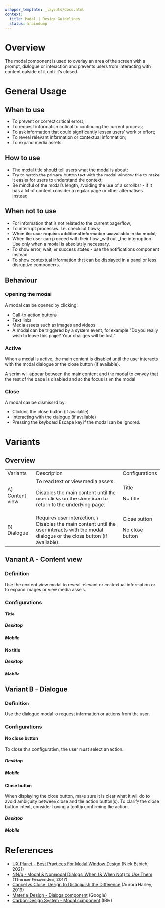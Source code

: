 ```yaml
---
wrapper_template: _layouts/docs.html
context:
  title: Modal | Design Guidelines
  status: braindump
---
```

# Overview

The modal component is used to overlay an area of the screen with a prompt, dialogue or interaction and prevents users from interacting with content outside of it until it’s closed. 


# General Usage


## When to use



* To prevent or correct critical errors;
* To request information critical to continuing the current process;
* To ask information that could significantly lessen users’ work or effort;
* To reveal relevant information or contextual information;
* To expand media assets.


## How to use



* The modal title should tell users what the modal is about;
* Try to match the primary button text with the modal window title to make it easier for users to understand the context;
* Be mindful of the modal’s length, avoiding the use of a scrollbar - if it has a lot of content consider a regular page or other alternatives instead.


## When not to use



* For information that is not related to the current page/flow;
* To interrupt processes. I.e. checkout flows;
* When the user requires additional information unavailable in the modal;
* When the user can proceed with their flow _without _the interruption. Use only when a modal is absolutely necessary.
* To show error, wait, or success states - use the notifications component instead;
* To show contextual information that can be displayed in a panel or less disruptive components.


## Behaviour


### Opening the modal

A modal can be opened by clicking:



* Call-to-action buttons
* Text links
* Media assets such as images and videos
* A modal can be triggered by a system event, for example “Do you really wish to leave this page? Your changes will be lost.”


### Active

When a modal is active, the main content is disabled until the user interacts with the modal dialogue or the close button (if available). 

A  scrim will appear between the main content and the modal to convey that the rest of the page is disabled and so the focus is on the modal


### Close

A modal can be dismissed by:



* Clicking the close button (if available)
* Interacting with the dialogue (if available)
* Pressing the keyboard Escape key if the modal can be ignored.


# Variants 


## Overview


<table>
  <tr>
   <td>Variants
   </td>
   <td>Description
   </td>
   <td>Configurations
   </td>
  </tr>
  <tr>
   <td>A) Content view
   </td>
   <td>To read text or view media assets.
<p>
Disables the main content until the user clicks on the close icon to return to the underlying page.
   </td>
   <td>Title
<p>
No title
   </td>
  </tr>
  <tr>
   <td>B) Dialogue
   </td>
   <td>Requires user interaction. \
Disables the main content until the user interacts with the modal dialogue or the close button (if available).
   </td>
   <td>Close button
<p>
No close button
   </td>
  </tr>
</table>



## Variant A - Content view


### Definition

Use the content view modal to reveal relevant or contextual information or to expand images or view media assets.


### Configurations


#### Title


##### Desktop



##### Mobile


#### No title


##### Desktop






##### Mobile


## 


## Variant B - Dialogue


### Definition

Use the dialogue modal to request information or actions from the user.


### Configurations


#### No close button

To close this configuration, the user must select an action. 


##### Desktop




##### Mobile


#### Close button

When displaying the close button, make sure it is clear what it will do to avoid ambiguity between close and the action button(s). To clarify the close button intent, consider having a tooltip confirming the action.


##### Desktop




##### Mobile


# References



* [UX Planet - Best Practices For Modal Window Design](https://uxplanet.org/best-practices-for-modal-window-design-627f7aba57f1) (Nick Babich, 2021)
* [NN/g - Modal & Nonmodal Dialogs: When (& When Not) to Use Them](https://www.nngroup.com/articles/modal-nonmodal-dialog/) (Therese Fessenden, 2017)
* [Cancel vs Close: Design to Distinguish the Difference](https://www.nngroup.com/articles/cancel-vs-close/) (Aurora Harley, 2019)
* [Material Design - Dialogs component](https://material.io/components/dialogs) (Google)
* [Carbon Design System - Modal component](https://www.carbondesignsystem.com/components/modal/usage/) (IBM)
